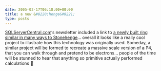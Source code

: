 ```yaml
---
date: 2005-02-17T06:18:00+00:00
title: a new &#8220;henge&#8221;
type: posts
---
```

[SQLServerCentral.com](http://sqlservercentral.com/newsletter/)&#8216;s newsletter included a link to [a newly built ring similar in many ways to Stonehenge](http://www.astronomynz.org.nz/stonehenge/stonehenge.htm)... overall it looks like a really cool project to illustrate how this technology was originally used. Someday, a similar project will be formed to recreate a massive scale version of a P4, that you can walk through and pretend to be electrons... people of the time will be stunned to hear that anything so primitive actually performed calculations 🙂
